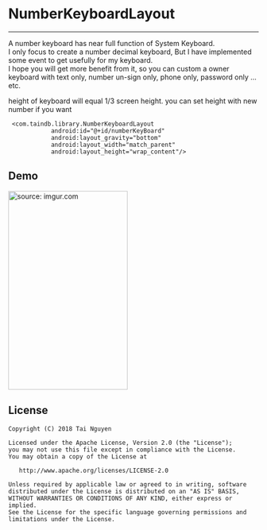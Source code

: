 # NumberKeyboardLayout

------
A number keyboard has near full function of System Keyboard. <br />
I only focus to create a number decimal keyboard, But I have implemented some event to get usefully for my keyboard. <br />
I hope you will get more benefit from it, so you can custom a owner keyboard with text only, number un-sign only, phone only, password only ... etc. <br />

height of keyboard will equal 1/3 screen height. you can set height with new number if you want
```
 <com.taindb.library.NumberKeyboardLayout
            android:id="@+id/numberKeyBoard"
            android:layout_gravity="bottom"
            android:layout_width="match_parent"
            android:layout_height="wrap_content"/>
```

Demo
--------
<a href="https://imgur.com/ieID4pX"><img src="https://i.imgur.com/fCSNZe3.gif" title="source: imgur.com" width="240" height="400"/></a>


License
--------

    Copyright (C) 2018 Tai Nguyen 

    Licensed under the Apache License, Version 2.0 (the "License");
    you may not use this file except in compliance with the License.
    You may obtain a copy of the License at

       http://www.apache.org/licenses/LICENSE-2.0

    Unless required by applicable law or agreed to in writing, software
    distributed under the License is distributed on an "AS IS" BASIS,
    WITHOUT WARRANTIES OR CONDITIONS OF ANY KIND, either express or implied.
    See the License for the specific language governing permissions and
    limitations under the License.
